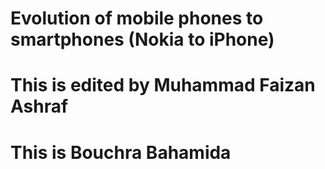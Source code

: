 # Evolution of mobile phones to smartphones (Nokia to iPhone)
# This is edited by Muhammad Faizan Ashraf
# This is Bouchra Bahamida